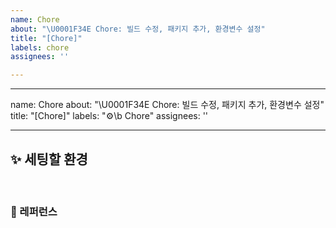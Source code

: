 ```yaml
---
name: Chore
about: "\U0001F34E Chore: 빌드 수정, 패키지 추가, 환경변수 설정"
title: "[Chore]"
labels: chore
assignees: ''

---
```


---
name: Chore
about: "\U0001F34E Chore: 빌드 수정, 패키지 추가, 환경변수 설정"
title: "[Chore]"
labels: "⚙️\b Chore"
assignees: ''

---

## ✨ 세팅할 환경

<br>

### 📕 레퍼런스
